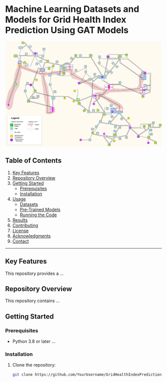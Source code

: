 # Machine Learning Datasets and Models for Grid Health Index Prediction Using GAT Models
![Single Line Diagram](images/IEEE118-Diagram.png)

## Table of Contents
1. [Key Features](#key-features)
2. [Repository Overview](#repository-overview)
3. [Getting Started](#getting-started)
    - [Prerequisites](#prerequisites)
    - [Installation](#installation)
4. [Usage](#usage)
    - [Datasets](#1-datasets)
    - [Pre-Trained Models](#2-pre-trained-models)
    - [Running the Code](#3-running-the-code)
5. [Results](#results)
6. [Contributing](#contributing)
7. [License](#license)
8. [Acknowledgments](#acknowledgments)
9. [Contact](#contact)

---

## Key Features
This repository provides a ...

## Repository Overview
This repository contains ...

## Getting Started
### Prerequisites
- Python 3.8 or later ...

### Installation
1. Clone the repository:
   ```bash
   git clone https://github.com/YourUsername/GridHealthIndexPrediction.git


